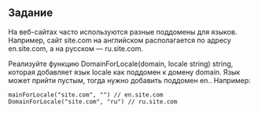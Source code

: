 ## Задание
На веб-сайтах часто используются разные поддомены для языков. Например, сайт site.com на английском располагается по адресу en.site.com, а на русском — ru.site.com.

Реализуйте функцию DomainForLocale(domain, locale string) string, которая добавляет язык locale как поддомен к домену domain. Язык может прийти пустым, тогда нужно добавить поддомен en.. Например:
```
mainForLocale("site.com", "") // en.site.com
DomainForLocale("site.com", "ru") // ru.site.com
```

